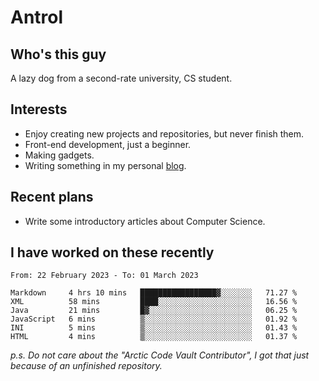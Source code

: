 # Antrol

## Who's this guy

A lazy dog from a second-rate university, CS student.

## Interests

* Enjoy creating new projects and repositories, but never finish them.
* Front-end development, just a beginner.
* Making gadgets.
* Writing something in my personal [blog](https://blog.antrol.xyz/).

## Recent plans

* Write some introductory articles about Computer Science.

<!--
* Try to develop a website for [Anime4KCPP](https://github.com/TianZerL/Anime4KCPP).
* Develop a Markdown renderer which user can customize its css, of course it is GUI-based.~~(If I could finish  it before getting bored)~~
* Work with my [teammates](https://github.com/SWJTU-Lazy-Dogs).
* Find something interests me, as a hobby after finishing my ~~boring~~ homework.
-->

## I have worked on these recently

<!--START_SECTION:waka-->

```text
From: 22 February 2023 - To: 01 March 2023

Markdown     4 hrs 10 mins   █████████████████▓░░░░░░░   71.27 %
XML          58 mins         ████░░░░░░░░░░░░░░░░░░░░░   16.56 %
Java         21 mins         █▓░░░░░░░░░░░░░░░░░░░░░░░   06.25 %
JavaScript   6 mins          ▒░░░░░░░░░░░░░░░░░░░░░░░░   01.92 %
INI          5 mins          ▒░░░░░░░░░░░░░░░░░░░░░░░░   01.43 %
HTML         4 mins          ▒░░░░░░░░░░░░░░░░░░░░░░░░   01.37 %
```

<!--END_SECTION:waka-->

*p.s.  Do not care about the "Arctic Code Vault Contributor", I got that just because of an unfinished repository.*

<!--
**qzmlgfj/qzmlgfj** is a ✨ _special_ ✨ repository because its `README.md` (this file) appears on your GitHub profile.

Here are some ideas to get you started:

- 🔭 I’m currently working on ...
- 🌱 I’m currently learning ...
- 👯 I’m looking to collaborate on ...
- 🤔 I’m looking for help with ...
- 💬 Ask me about ...
- 📫 How to reach me: ...
- 😄 Pronouns: ...
- ⚡ Fun fact: ...
-->
